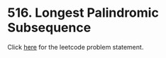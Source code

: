 # 516. Longest Palindromic Subsequence

Click [here](https://leetcode.com/problems/longest-palindromic-subsequence/) for the leetcode problem statement.
